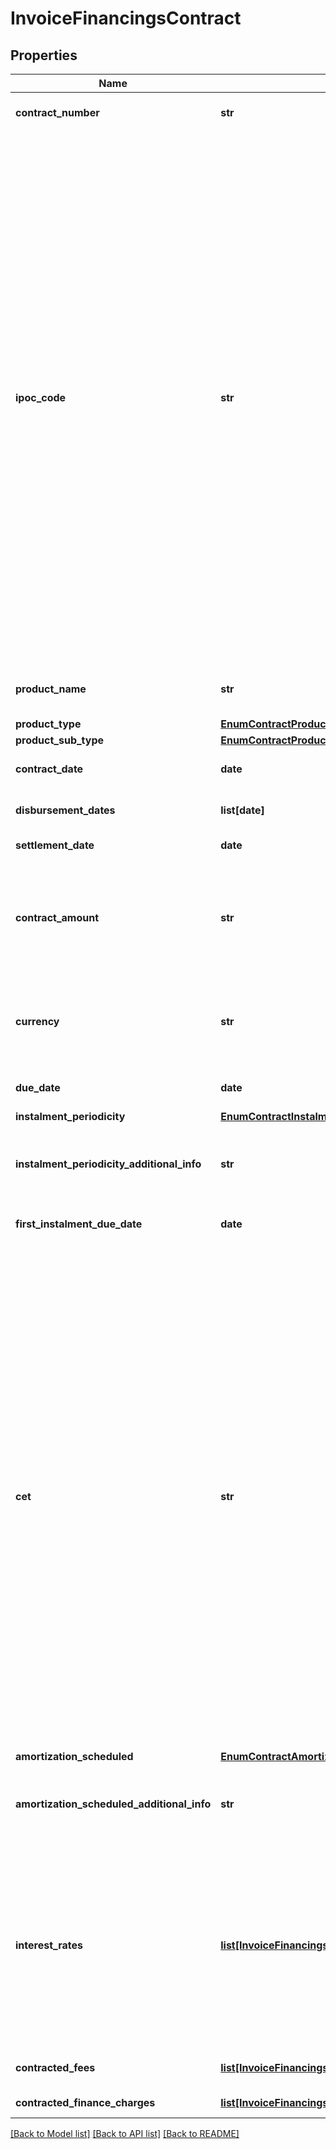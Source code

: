# InvoiceFinancingsContract

## Properties
Name | Type | Description | Notes
------------ | ------------- | ------------- | -------------
**contract_number** | **str** | Número do contrato dado pela instituição contratante. | 
**ipoc_code** | **str** | Número padronizado do contrato - IPOC (Identificação Padronizada da Operação de Crédito). Segundo DOC 3040, composta por: - **CNPJ da instituição:** 8 (oito) posições iniciais; - **Modalidade da operação:** 4 (quatro) posições; - **Tipo do cliente:** 1 (uma) posição( 1 &#x3D; pessoa natural - CPF, 2&#x3D; pessoa jurídica – CNPJ, 3 &#x3D; pessoa física no exterior, 4 &#x3D; pessoa jurídica no exterior, 5 &#x3D; pessoa natural sem CPF e 6 &#x3D; pessoa jurídica sem CNPJ); - **Código do cliente:** O número de posições varia conforme o tipo do cliente:   1. Para clientes pessoa física com CPF (tipo de cliente &#x3D; 1), informar as 11 (onze) posições do CPF;   2. Para clientes pessoa jurídica com CNPJ (tipo de cliente &#x3D; 2), informar as 8 (oito) posições iniciais do CNPJ;   3. Para os demais clientes (tipos de cliente 3, 4, 5 e 6), informar 14 (catorze) posições com complemento de zeros à esquerda se a identificação tiver tamanho inferior; - **Código do contrato:** 1 (uma) até 40 (quarenta) posições, sem complemento de caracteres.  | 
**product_name** | **str** | Denominação/Identificação do nome da Modalidade da Operação de Crédito divulgado ao cliente  | 
**product_type** | [**EnumContractProductTypeInvoiceFinancings**](EnumContractProductTypeInvoiceFinancings.md) |  | 
**product_sub_type** | [**EnumContractProductSubTypeInvoiceFinancings**](EnumContractProductSubTypeInvoiceFinancings.md) |  | 
**contract_date** | **date** | Data de contratação da operação de crédito. Especificação RFC-3339 | 
**disbursement_dates** | **list[date]** | Lista que traz as Datas de Desembolso do valor contratado.  | [optional] 
**settlement_date** | **date** | Data de liquidação da operação.  | [optional] 
**contract_amount** | **str** | Valor contratado da operação. Expresso em valor monetário com no mínimo 2 casas e no máximo 4 casas decimais. Nos casos em que não houver este valor explícito no contrato do produto, enviar como 0.00. | 
**currency** | **str** | Moeda referente ao valor da garantia, segundo modelo ISO-4217. p.ex. &#x27;BRL&#x27; Todos os valores monetários informados estão representados com a moeda vigente do Brasil  | [optional] 
**due_date** | **date** | Data de vencimento Final da operação. Especificação RFC-3339 | [optional] 
**instalment_periodicity** | [**EnumContractInstalmentPeriodicity**](EnumContractInstalmentPeriodicity.md) |  | 
**instalment_periodicity_additional_info** | **str** | Campo obrigatório para complementar a informação relativa à periodicidade de pagamento regular quando tiver a opção OUTROS.   | [optional] 
**first_instalment_due_date** | **date** | Data de vencimento primeira parcela do principal.  | [optional] 
**cet** | **str** | CET – Custo Efetivo Total deve ser expresso na forma de taxa percentual anual e incorpora todos os encargos e despesas incidentes nas operações de crédito (taxa de juro, mas também tarifas, tributos, seguros e outras despesas cobradas).   O preenchimento deve respeitar as 6 casas decimais, mesmo que venham preenchidas com zeros  (representação de porcentagem p.ex: 0.150000. Este valor representa 15%. O valor 1 representa 100%).  Para o público PF (pessoa física) o campo é de envio obrigatório para contratos firmados a partir de 2008, conforme Resolução CMN 3.517.  Para o público PJ (pessoa jurídica) o campo é de envio obrigatório para contratos firmados a partir de 2011, conforme Resolução CMN 3.909.  O campo poderá ser preenchido com 0.00, como exceção, em contratos anteriores a 2008 (para o público PF) e anteriores a 2011 (para o público PJ), para os quais a casa não tenha a informação de CET (Custo efetivo total)  | 
**amortization_scheduled** | [**EnumContractAmortizationScheduled**](EnumContractAmortizationScheduled.md) |  | 
**amortization_scheduled_additional_info** | **str** | Campo obrigatório para complementar a informação relativa à amortização quando selecionada a opção OUTROS.  | [optional] 
**interest_rates** | [**list[InvoiceFinancingsContractInterestRate]**](InvoiceFinancingsContractInterestRate.md) | Objeto que traz o conjunto de informações necessárias para demonstrar a composição das taxas de juros remuneratórios da Modalidade de crédito.   Caso o contrato não possua taxas de juros, deve ser compartilhada uma lista vazia. Caso o contrato possua uma taxa de juros com valor 0, deve ser compartilhado um objeto com o valor 0 de forma explícita.  | 
**contracted_fees** | [**list[InvoiceFinancingsContractedFee]**](InvoiceFinancingsContractedFee.md) | Lista que traz as informações das tarifas pactuadas no contrato. | 
**contracted_finance_charges** | [**list[InvoiceFinancingsFinanceCharge]**](InvoiceFinancingsFinanceCharge.md) | Lista que traz os encargos pactuados no contrato | 

[[Back to Model list]](../README.md#documentation-for-models) [[Back to API list]](../README.md#documentation-for-api-endpoints) [[Back to README]](../README.md)

